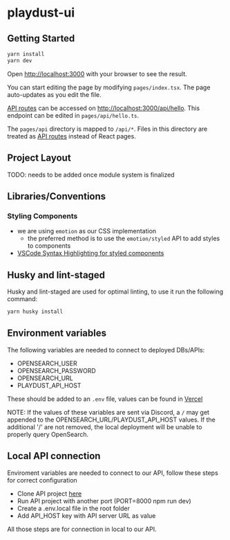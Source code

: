 # playdust-ui

## Getting Started

```bash
yarn install
yarn dev
```

Open [http://localhost:3000](http://localhost:3000) with your browser to see the result.

You can start editing the page by modifying `pages/index.tsx`. The page auto-updates as you edit the file.

[API routes](https://nextjs.org/docs/api-routes/introduction) can be accessed on [http://localhost:3000/api/hello](http://localhost:3000/api/hello). This endpoint can be edited in `pages/api/hello.ts`.

The `pages/api` directory is mapped to `/api/*`. Files in this directory are treated as [API routes](https://nextjs.org/docs/api-routes/introduction) instead of React pages.

## Project Layout

TODO: needs to be added once module system is finalized

## Libraries/Conventions

### Styling Components

- we are using `emotion` as our CSS implementation
  - the preferred method is to use the `emotion/styled` API to add styles to components
- [VSCode Syntax Highlighting for styled components](https://marketplace.visualstudio.com/items?itemName=styled-components.vscode-styled-components)

## Husky and lint-staged

Husky and lint-staged are used for optimal linting, to use it run the following command:

```bash
yarn husky install
```

## Environment variables

The following variables are needed to connect to deployed DBs/APIs:

- OPENSEARCH_USER
- OPENSEARCH_PASSWORD
- OPENSEARCH_URL
- PLAYDUST_API_HOST

These should be added to an `.env` file, values can be found in [Vercel](https://vercel.com/playdust/playdust-ui/settings/environment-variables)

NOTE: If the values of these variables are sent via Discord, a `/` may get appended to the OPENSEARCH_URL/PLAYDUST_API_HOST values. If the additional '/' are not removed, the local deployment will be unable to properly query OpenSearch.

## Local API connection

Enviroment variables are needed to connect to our API, follow these steps for correct configuration

- Clone API project [here](https://github.com/Coral-Reef-Art/auction-house-api)
- Run API project with another port (PORT=8000 npm run dev)
- Create a .env.local file in the root folder
- Add API_HOST key with API server URL as value

All those steps are for connection in local to our API.
